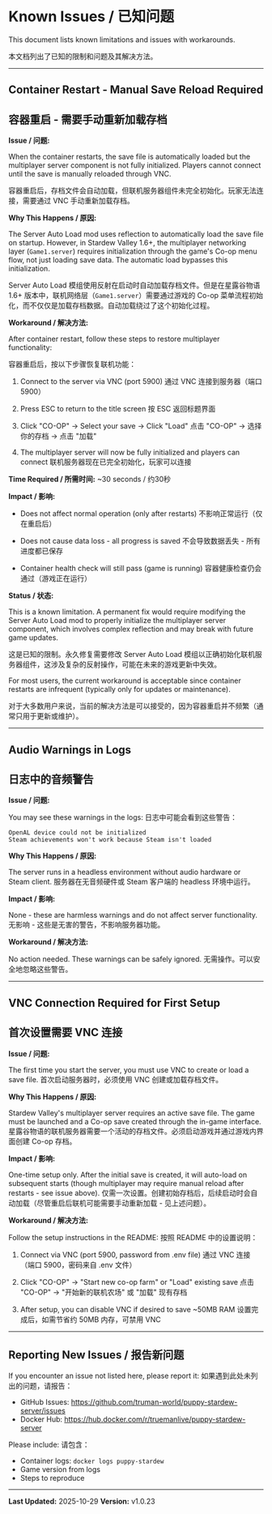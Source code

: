 # Known Issues / 已知问题

This document lists known limitations and issues with workarounds.

本文档列出了已知的限制和问题及其解决方法。

---

## Container Restart - Manual Save Reload Required
## 容器重启 - 需要手动重新加载存档

**Issue / 问题:**

When the container restarts, the save file is automatically loaded but the multiplayer server component is not fully initialized. Players cannot connect until the save is manually reloaded through VNC.

容器重启后，存档文件会自动加载，但联机服务器组件未完全初始化。玩家无法连接，需要通过 VNC 手动重新加载存档。

**Why This Happens / 原因:**

The Server Auto Load mod uses reflection to automatically load the save file on startup. However, in Stardew Valley 1.6+, the multiplayer networking layer (`Game1.server`) requires initialization through the game's Co-op menu flow, not just loading save data. The automatic load bypasses this initialization.

Server Auto Load 模组使用反射在启动时自动加载存档文件。但是在星露谷物语 1.6+ 版本中，联机网络层（`Game1.server`）需要通过游戏的 Co-op 菜单流程初始化，而不仅仅是加载存档数据。自动加载绕过了这个初始化过程。

**Workaround / 解决方法:**

After container restart, follow these steps to restore multiplayer functionality:

容器重启后，按以下步骤恢复联机功能：

1. Connect to the server via VNC (port 5900)
   通过 VNC 连接到服务器（端口 5900）

2. Press ESC to return to the title screen
   按 ESC 返回标题界面

3. Click "CO-OP" → Select your save → Click "Load"
   点击 "CO-OP" → 选择你的存档 → 点击 "加载"

4. The multiplayer server will now be fully initialized and players can connect
   联机服务器现在已完全初始化，玩家可以连接

**Time Required / 所需时间:** ~30 seconds / 约30秒

**Impact / 影响:**

- Does not affect normal operation (only after restarts)
  不影响正常运行（仅在重启后）

- Does not cause data loss - all progress is saved
  不会导致数据丢失 - 所有进度都已保存

- Container health check will still pass (game is running)
  容器健康检查仍会通过（游戏正在运行）

**Status / 状态:**

This is a known limitation. A permanent fix would require modifying the Server Auto Load mod to properly initialize the multiplayer server component, which involves complex reflection and may break with future game updates.

这是已知的限制。永久修复需要修改 Server Auto Load 模组以正确初始化联机服务器组件，这涉及复杂的反射操作，可能在未来的游戏更新中失效。

For most users, the current workaround is acceptable since container restarts are infrequent (typically only for updates or maintenance).

对于大多数用户来说，当前的解决方法是可以接受的，因为容器重启并不频繁（通常只用于更新或维护）。

---

## Audio Warnings in Logs
## 日志中的音频警告

**Issue / 问题:**

You may see these warnings in the logs:
日志中可能会看到这些警告：

```
OpenAL device could not be initialized
Steam achievements won't work because Steam isn't loaded
```

**Why This Happens / 原因:**

The server runs in a headless environment without audio hardware or Steam client.
服务器在无音频硬件或 Steam 客户端的 headless 环境中运行。

**Impact / 影响:**

None - these are harmless warnings and do not affect server functionality.
无影响 - 这些是无害的警告，不影响服务器功能。

**Workaround / 解决方法:**

No action needed. These warnings can be safely ignored.
无需操作。可以安全地忽略这些警告。

---

## VNC Connection Required for First Setup
## 首次设置需要 VNC 连接

**Issue / 问题:**

The first time you start the server, you must use VNC to create or load a save file.
首次启动服务器时，必须使用 VNC 创建或加载存档文件。

**Why This Happens / 原因:**

Stardew Valley's multiplayer server requires an active save file. The game must be launched and a Co-op save created through the in-game interface.
星露谷物语的联机服务器需要一个活动的存档文件。必须启动游戏并通过游戏内界面创建 Co-op 存档。

**Impact / 影响:**

One-time setup only. After the initial save is created, it will auto-load on subsequent starts (though multiplayer may require manual reload after restarts - see issue above).
仅需一次设置。创建初始存档后，后续启动时会自动加载（尽管重启后联机可能需要手动重新加载 - 见上述问题）。

**Workaround / 解决方法:**

Follow the setup instructions in the README:
按照 README 中的设置说明：

1. Connect via VNC (port 5900, password from .env file)
   通过 VNC 连接（端口 5900，密码来自 .env 文件）

2. Click "CO-OP" → "Start new co-op farm" or "Load" existing save
   点击 "CO-OP" → "开始新的联机农场" 或 "加载" 现有存档

3. After setup, you can disable VNC if desired to save ~50MB RAM
   设置完成后，如需节省约 50MB 内存，可禁用 VNC

---

## Reporting New Issues / 报告新问题

If you encounter an issue not listed here, please report it:
如果遇到此处未列出的问题，请报告：

- GitHub Issues: https://github.com/truman-world/puppy-stardew-server/issues
- Docker Hub: https://hub.docker.com/r/truemanlive/puppy-stardew-server

Please include:
请包含：

- Container logs: `docker logs puppy-stardew`
- Game version from logs
- Steps to reproduce

---

**Last Updated:** 2025-10-29
**Version:** v1.0.23
